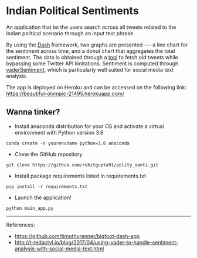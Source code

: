 # Indian Political Sentiments

An application that let the users search across all tweets related to the Indian political scenario through an input text phrase. 

By using the [Dash](https://plot.ly/products/dash/) framework, two graphs are presented --- a line chart for the sentiment across time, and a donut chart that aggregates the total sentiment. The data is obtained through a [tool](https://github.com/Jefferson-Henrique/GetOldTweets-python) to fetch old tweets while bypassing some Twitter API limitations. 
Sentiment is computed through [vaderSentiment](https://github.com/cjhutto/vaderSentiment), which is particularly well suited for social media text analysis. 

The app is deployed on Heroku and can be accessed on the following link:
https://beautiful-olympic-21495.herokuapp.com/


## Wanna tinker?

- Install anaconda distribution for your OS and activate a virtual environment with Python version 3.6
```
conda create -n yourenvname python=3.6 anaconda
```
- Clone the GitHub repository
```
git clone https://github.com/rohitgupta91/polity_senti.git
```
- Install package requirements listed in requirements.txt
```
pip install -r requirements.txt
```
- Launch the application!
```
python main_app.py
```

---
References:
- https://github.com/timothyrenner/bigfoot-dash-app
- http://t-redactyl.io/blog/2017/04/using-vader-to-handle-sentiment-analysis-with-social-media-text.html
